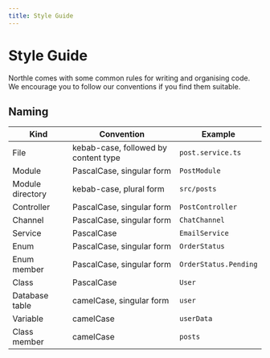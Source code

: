```yaml
---
title: Style Guide
---
```


# Style Guide

Northle comes with some common rules for writing and organising code. We encourage you to follow our conventions if you find them suitable.

## Naming

| Kind             | Convention                           | Example               |
| ---------------- | ------------------------------------ | --------------------- |
| File             | kebab-case, followed by content type | `post.service.ts`     |
| Module           | PascalCase, singular form            | `PostModule`          |
| Module directory | kebab-case, plural form              | `src/posts`           |
| Controller       | PascalCase, singular form            | `PostController`      |
| Channel          | PascalCase, singular form            | `ChatChannel`         |
| Service          | PascalCase                           | `EmailService`        |
| Enum             | PascalCase, singular form            | `OrderStatus`         |
| Enum member      | PascalCase, singular form            | `OrderStatus.Pending` |
| Class            | PascalCase                           | `User`                |
| Database table   | camelCase, singular form             | `user`                |
| Variable         | camelCase                            | `userData`            |
| Class member     | camelCase                            | `posts`               |
